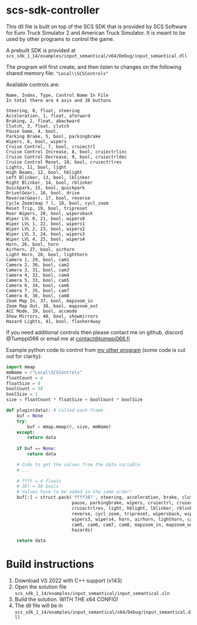 # scs-sdk-controller
This dll file is built on top of the SCS SDK that is provided by SCS Software for Euro Truck Simulator 2 and American Truck Simulator. It is meant to be used by other programs to control the game.

A prebuilt SDK is provided at ```scs_sdk_1_14/examples/input_semantical/x64/Debug/input_semantical.dll```

The program will first create, and then listen to changes on the following shared memory file: ```"Local\\SCSControls"```

Available controls are:
```
Name, Index, Type, Control Name In File
In total there are 4 axis and 38 buttons

Steering, 0, float, steering
Acceleration, 1, float, aforward
Braking, 2, float, abackward
Clutch, 3, float, clutch
Pause Game, 4, bool,
Parking Brake, 5, bool, parkingbrake
Wipers, 6, bool, wipers
Cruise Control, 7, bool, cruiectrl
Cruise Control Increase, 8, bool, cruiectrlinc
Cruise Control Decrease, 9, bool, cruiectrldec
Cruise Control Reset, 10, bool, cruiectrlres
Lights, 11, bool, light
High Beams, 12, bool, hblight
Left Blinker, 13, bool, lblinker
Right Blinker, 14, bool, rblinker
Quickpark, 15, bool, quickpark
Drive(Gear), 16, bool, drive
Reverse(Gear), 17, bool, reverse
Cycle Zoom(map ? ), 18, bool, cycl_zoom
Reset Trip, 19, bool, tripreset
Rear Wipers, 20, bool, wipersback
Wiper LVL 0, 21, bool, wipers0
Wiper LVL 1, 22, bool, wipers1
Wiper LVL 2, 23, bool, wipers2
Wiper LVL 3, 24, bool, wipers3
Wiper LVL 4, 25, bool, wipers4
Horn, 26, bool, horn
Airhorn, 27, bool, airhorn
Light Horn, 28, bool, lighthorn
Camera 1, 29, bool, cam1
Camera 2, 30, bool, cam2
Camera 3, 31, bool, cam3
Camera 4, 32, bool, cam4
Camera 5, 33, bool, cam5
Camera 6, 34, bool, cam6
Camera 7, 35, bool, cam7
Camera 8, 36, bool, cam8
Zoom Map In, 37, bool, mapzoom_in
Zoom Map Out, 38, bool, mapzoom_out
ACC Mode, 39, bool, accmode
Show Mirrors, 40, bool, showmirrors
Hazard Lights, 41, bool, flasher4way
```

If you need additional controls then please contact me on github, discord @Tumppi066 or email me at contact@tumppi066.fi

Example python code to control from [my other program](https://github.com/Tumppi066/Euro-Truck-Simulator-2-Lane-Assist) (some code is cut out for clarity):
```python
import mmap
mmName = r"Local\SCSControls"
floatCount = 4
floatSize = 4
boolCount = 38
boolSize = 1
size = floatCount * floatSize + boolCount * boolSize

def plugin(data): # Called each frame
    buf = None
    try:
        buf = mmap.mmap(0, size, mmName)
    except:
        return data
    
    if buf == None:
        return data

    # Code to get the values from the data variable
    # ...
    
    # ffff = 4 floats
    # 38? = 38 bools
    # Values have to be added in the same order!
    buf[:] = struct.pack('ffff38?', steering, acceleration, brake, clutch,
                         pause, parkingbrake, wipers, cruiectrl, cruiectrlinc, cruiectrldec, 
                         cruiectrlres, light, hblight, lblinker, rblinker, quickpark, drive, 
                         reverse, cycl_zoom, tripreset, wipersback, wipers0, wipers1, wipers2,
                         wipers3, wipers4, horn, airhorn, lighthorn, cam1, cam2, cam3, cam4,
                         cam5, cam6, cam7, cam8, mapzoom_in, mapzoom_out, accmode, showmirrors,
                         hazards)

    return data
```

# Build instructions
1. Download VS 2022 with C++ support (v143)
2. Open the solution file ```scs_sdk_1_14/examples/input_semantical/input_semantical.sln```
3. Build the solution. WITH THE x64 CONFIG!
4. The dll file will be in ```scs_sdk_1_14/examples/input_semantical/x64/Debug/input_semantical.dll```
